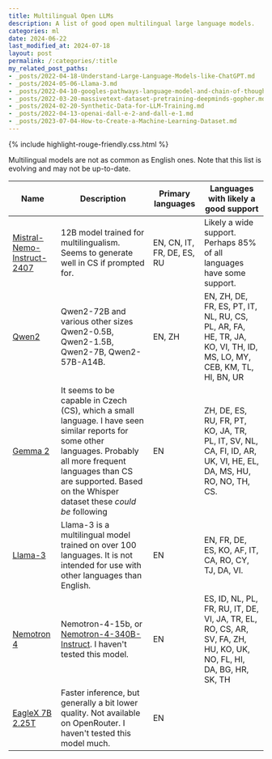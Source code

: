 ```yaml
---
title: Multilingual Open LLMs
description: A list of good open multilingual large language models.
categories: ml
date: 2024-06-22
last_modified_at: 2024-07-18
layout: post
permalink: /:categories/:title
my_related_post_paths:
- _posts/2022-04-18-Understand-Large-Language-Models-like-ChatGPT.md
- _posts/2024-05-06-Llama-3.md
- _posts/2022-04-10-googles-pathways-language-model-and-chain-of-thought.md
- _posts/2022-03-20-massivetext-dataset-pretraining-deepminds-gopher.md
- _posts/2024-02-20-Synthetic-Data-for-LLM-Training.md
- _posts/2022-04-13-openai-dall-e-2-and-dall-e-1.md
- _posts/2023-07-04-How-to-Create-a-Machine-Learning-Dataset.md
---
```


{% include highlight-rouge-friendly.css.html %}


Multilingual models are not as common as English ones. Note that this list is evolving and may not be up-to-date.



| Name                                                                             | Description                                                                                                                                                                                                                             | Primary languages        | Languages with likely a good support                                                                                |
|----------------------------------------------------------------------------------|-----------------------------------------------------------------------------------------------------------------------------------------------------------------------------------------------------------------------------------------|--------------------------|---------------------------------------------------------------------------------------------------------------------|
| [Mistral-Nemo-Instruct-2407](https://mistral.ai/news/mistral-nemo/)    | 12B model trained for multilingualism. Seems to generate well in CS if prompted for.                                                                                                                                                    | EN, CN, IT, FR, DE, ES, RU | Likely a wide support. Perhaps 85% of all languages have some support.                                              |
| [Qwen2](https://qwenlm.github.io/blog/qwen2/)                                    | Qwen2-72B and various other sizes Qwen2-0.5B, Qwen2-1.5B, Qwen2-7B, Qwen2-57B-A14B.                                                                                                                                                     | EN, ZH                   | EN, ZH, DE, FR, ES, PT, IT, NL, RU, CS, PL, AR, FA, HE, TR, JA, KO, VI, TH, ID, MS, LO, MY, CEB, KM, TL, HI, BN, UR |
| [Gemma 2](https://storage.googleapis.com/deepmind-media/gemma/gemma-2-report.pdf) | It seems to be capable in Czech (CS), which a small language. I have seen similar reports for some other languages. Probably all more frequent languages than CS are supported. Based on the Whisper dataset these _could be_ following | EN                       | ZH, DE, ES, RU, FR, PT, KO, JA, TR, PL, IT, SV, NL, CA, FI, ID, AR, UK, VI, HE, EL, DA, MS, HU, RO, NO, TH, CS.     |
| [Llama-3](https://github.com/meta-llama/llama3)                                  | Llama-3 is a multilingual model trained on over 100 languages. It is not intended for use with other languages than English.                                                                                                            | EN                       | EN, FR, DE, ES, KO, AF, IT, CA, RO, CY, TJ, DA, VI.                                                                 |
| [Nemotron 4](https://arxiv.org/html/2402.16819v2)                                | Nemotron-4-15b, or [Nemotron-4-340B-Instruct](https://huggingface.co/nvidia/Nemotron-4-340B-Instruct). I haven't tested this model.                                                                                                     | EN                       | ES, ID, NL, PL, FR, RU, IT, DE, VI, JA, TR, EL, RO, CS, AR, SV, FA, ZH, HU, KO, UK, NO, FL, HI, DA, BG, HR, SK, TH  |
| [EagleX 7B 2.25T](https://huggingface.co/RWKV/v5-EagleX-v2-7B-pth)               | Faster inference, but generally a bit lower quality. Not available on OpenRouter. I haven't tested this model much.                                                                                                                     | EN                       |                                                                                                                     |
